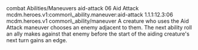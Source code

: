 <ability>
  <metadata>
    <class>combat</class>
    <file_dpath>Abilities/Maneuvers</file_dpath>
    <item_id>aid-attack</item_id>
    <item_index>06</item_index>
    <item_name>Aid Attack</item_name>
    <scc>mcdm.heroes.v1:common\_ability.maneuver:aid-attack</scc>
    <scdc>1.1.1:12.3:06</scdc>
    <source>mcdm.heroes.v1</source>
    <type>common\_ability/maneuver</type>
  </metadata>
  <effects>
    <effect type="mundane">A creature who uses the Aid Attack maneuver chooses an enemy adjacent to them. The next ability roll an ally makes against that enemy before the start of the aiding creature&apos;s next turn gains an edge.</effect>
  </effects>
</ability>
